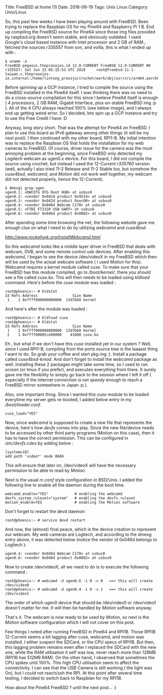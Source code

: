 Title: FreeBSD at home (1)
Date: 2018-06-19
Tags: Unix Linux
Category: Unix/Linux


So, this past few weeks I have been playing around with FreeBSD. Been trying to replace the Raspbian OS for my Pine64 and Raspberry Pi 1 B. End up compiling the FreeBSD source for Pine64 since those img files provided by raspbsd.org doesn't seem stable, and obviously outdated. I used Google's cloud based instance with Intel processor and 2 GB of RAM., fetched the sources r335557 from svn, and voilla, this is what I ended up with :
```
$ uname -a
FreeBSD pegasus.theprasojos.id 12.0-CURRENT FreeBSD 12.0-CURRENT #0 r335557: Sat Jun 23 05:15:53 UTC 2018     root@freebsd-11-1-taiwan.c.theprasojos-ie.internal:/home/lintang_prasojo/crochet/work/obj/usr/src/arm64.aarch64/sys/GENERIC
```

Before spinning up a GCP instance, I tried to compile the source using the FreeBSD installed in the Pine64 itself. I was thinking there was no need to do a cross-source compilation for this since I believe Pine64 itself is enough ( 4 processors, 2 GB RAM, Gigabit Interface, plus un-stable FreeBSD img :p ). All of the 4 CPU always reached 100% (see below image), and I always end up getting weird error. So I decided, lets spin up a GCP instance and try to use the Free Credit I have :D

Anyway, long story short. That was the attempt for Pine64 on FreeBSD. I plan to use this board as IPv6 gateway among other things (it will be my next post).
I then continued with my other board, RPI1-B. My initial intention was to replace the Raspbian OS that holds the installation for my web cameras to FreeBSD. Of course, driver issue for the camera was the most annoying problem at the beginning, since FreeBSD only detected my Logitech webcam as ugen0.x device. For this board, I did not compile the source using crochet, but instead I used the 12-Current *r335760* version (well, actually I also tried 11-2 Release and 11-2 Stable too, but somehow the *cuse4bsd*, *webcamd*, and *Motion* did not work well together, my webcam did not detected properly, hence the 12-Current).

```
$ dmesg| grep ugen
ugen0.1: <DWCOTG OTG Root HUB> at usbus0
ugen0.2: <vendor 0x0424 product 0x9514> at usbus0
ugen0.3: <vendor 0x0424 product 0xec00> at usbus0
ugen0.4: <vendor 0x046d Webcam C170> at usbus0
ugen0.5: <FTDI FT232R USB UART> at usbus0
ugen0.6: <vendor 0x046d product 0x0802> at usbus0
```

After spending some time browsing the net, the following website gave me enough clue on what I need to do by utilizing *webcamd* and *cuse4bsd*.

*http://www.rockafunk.org/InstallWebcamd.html*

So this *webcamd* looks like a middle layer driver in FreeBSD that deals with webcam, DVB, and some remote control usb devices. After enabling this *webcamd*, I began to see the device /dev/videoX in my FreeBSD which then will be used by the actual webcam software ( I used Motion for this). Webcamd requires a kernel module called *cuse*. To make sure that your FreeBSD has this module compiled, go to */boot/kernel/*, there you should see a file called *cuse.ko*. This will then needs to be loaded using *kldload* command.
Here's before the *cuse* module was loaded :

```
root@phoenix:~ # kldstat
Id Refs Address                Size Name
 1    1 0xffff000000000000  13d7bb8 kernel
```

And here's after the module was loaded :
```
root@phoenix:~ # kldload cuse
root@phoenix:~ # kldstat
Id Refs Address                Size Name
 1    2 0xffff000000000000  13d7bb8 kernel
 2    1 0xffff00005ce00000    41000 cuse.ko
```

Eh , but what if we don't have this *cuse* installed yet in our system ? Well, since I used RPI1-B, compiling from the ports source tree is the laaaast thing I want to do. So grab your coffee and start pkg-ing :). Install a package called *cuse4bsd-kmod*. And don't forget to install the *webcamd* package as well. Installing these 2 packages might take some time, so I used to run *screen* (or tmux if you prefer), and executes everything from there. It surely gave me the flexibility to simply go back to the session where I left it off ( especially if the internet connection is not *speedy* enough to reach a FreeBSD mirror somewhere in Japan :p ).

Also, one important thing. Since I wanted this *cuse* module to be loaded everytime my server gets re-booted, I added below entry in my */boot/loader.conf*.
```
cuse_load="YES"
```

Now, since *webcamd* is supposed to create a new file that represents the device, here's how *devfs* comes into play. Since the new file/device needs to be accessed by other third party programs (Motion on this case), then it has to have the correct permission. This can be configured in */etc/devfs.rules* by adding below :
```
[system=10]
add path 'video*' mode 0666
```
This will ensure that later on, /dev/videoX will have the necessary permission to be able to read by *Motion*.

Next is the usual *rc.conf* style configuration in BSD/Unix. I added the following line to enable all the daemon during the boot time.
```
webcamd_enable="YES"            # enabling the webcamd
devfs_system_ruleset="system"   # enabling the devfs.ruleset
motion_enable=YES               # enabling the Motion software
```

Don't forget to restart the devd daemon:
```
root@phoenix:~ # service devd restart
```

And now, the (almost) final peace, which is the device creation to represent our webcam. My web cameras are Logitech, and according to the dmesg entry above, it was detected below (notice the vendor id 0x046d belongs to Logitech ):

```
ugen0.4: <vendor 0x046d Webcam C170> at usbus0
ugen0.6: <vendor 0x046d product 0x0802> at usbus0
```

Now to create /dev/videoX, all we need to do is to execute the following command :
```
root@phoenix:~ # webcamd -d ugen0.6 -i 0 -v 0   ==> this will create /dev/video0
root@phoenix:~ # webcamd -d ugen0.4 -i 0 -v 1   ==> this will create /dev/video1
```

The order of which ugen0 device that should be /dev/video0 or /dev/video1 doesn't matter for me. It will then be handled by *Motion* software anyway.


That's it. The webcam is now ready to be used by *Motion*, so next is the *Motion* software configuration which I will not cover on this post.

Few things I noted after running FreeBSD in Pine64 and RPI1B. Those RPI1B 12-Current seems a bit lagging after cuse, webcamd, and motion was installed. I either suspect the SDCard, or the CPU specs of RPI1B. But then, this lagging problem remains even after I replaced the SDCard with the new one, while the RAM utilisation it self was low, never reach more than 128MB (RPI1B has 512MB RAM). On the other hand, I observed that sometimes the CPU spikes until 100%. This high CPU utilisation seem to affect the connectivity. I can see that the USB Camera is still working ( the light was On), but I could not reach/ssh the RPI. At this point after several time testing, I decided to switch back to Raspbian for my RPI1B.

How about the Pine64 FreeBSD ? until the next post... :)
